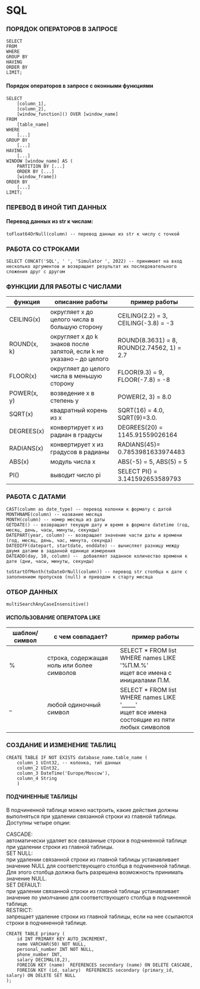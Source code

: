 # SQL

### ПОРЯДОК ОПЕРАТОРОВ В ЗАПРОСЕ

```
SELECT 
FROM 
WHERE 
GROUP BY 
HAVING 
ORDER BY 
LIMIT; 
```

#### Порядок операторов в запросе с оконными функциями
```
SELECT 
    [column_1], 
    [column_2],
    [window_function]() OVER [window_name]
FROM 
    [table_name]
WHERE 
    [...]
GROUP BY 
    [...]
HAVING 
    [...]
WINDOW [window_name] AS (
    PARTITION BY [...]
    ORDER BY [...]
    [window_frame])
ORDER BY 
    [...]
LIMIT;
```
### ПЕРЕВОД В ИНОЙ ТИП ДАННЫХ

#### Перевод данных из str к числам:
```
toFloat64OrNull(column) -- перевод данных из str к числу с точкой
```

### РАБОТА СО СТРОКАМИ
```
SELECT CONCAT('SQL', ' ', 'Simulator ', 2022) -- принимает на вход несколько аргументов и возвращает результат их последовательного сложения друг с другом
```


### ФУНКЦИИ ДЛЯ РАБОТЫ С ЧИСЛАМИ

| функция   | описание работы                                      | пример работы         |
| --------- | --------------------------------------------- | -------------- |
| CEILING(x) | округляет x до целого числа в большую сторону | CEILING(2.2) = 3,<br> CEILING(-3.8) = -3 |
| ROUND(x, k) | округляет x до k знаков после запятой, если k не указано – до целого | ROUND(8.3631) = 8,<br> ROUND(2.74562, 1) = 2.7 |
| FLOOR(x)  | округляет до целого числа в меньшую сторону | FLOOR(9.3) = 9,<br> FLOOR(-7.8) = -8 |
| POWER(x, y) | возведение x в степень y                        | POWER(2, 3) = 8.0 |
| SQRT(x)   | квадратный корень из x                          | SQRT(16) = 4.0,<br> SQRT(9)=3.0. |
| DEGREES(x) | конвертирует x из радиан в градусы     | DEGREES(20) = 1145.91559026164 |
| RADIANS(x) | конвертирует x из градусов в радианы  | RADIANS(45)= 0.7853981633974483 |
| ABS(x)    | модуль числа x                                 | ABS(-5) = 5, ABS(5) = 5 |
| PI()      | выводит число pi                            | SELECT PI() = 3.141592653589793 |


### РАБОТА С ДАТАМИ
```
CAST(column as date_type) -- перевод колонки к формату с датой
MONTHNAME(column) -- название месяца
MONTH(column) -- номер месяца из даты
GETDATE() -- возвращает текущую дату и время в формате datetime (год, месяц, день, часы, минуты, секунды)
DATEPART(year, column) -- возвращает значение части даты и времени (год, месяц, день, час, минута, секунда)
DATEDIFF(datepart, startdate, enddate) -- вычисляет разницу между двумя датами в заданной единице измерения
DATEADD(day, 10, column) --  добавляет заданное количество времени к дате (дни, часы, минуты, секунды)
```
```
toStartOfMonth(toDateOrNull(column)) -- перевод str столбца к дате с заполнением пропусков (null) и приводом к старту месяца
```
### ОТБОР ДАННЫХ
```
multiSearchAnyCaseInsensitive()

```
#### ИСПОЛЬЗОВАНИЕ ОПЕРАТОРА LIKE
| шаблон/символ | с чем совпадает? | пример работы | 
| ------------------------ | ------------------------- | -------------------------- |
| %     | строка, содержащая ноль или более символов      | SELECT * FROM list WHERE names LIKE '%П.М.%'<br>ищет все имена с инициалами П.М.     |
| _     | любой одиночный символ      | SELECT * FROM list WHERE names LIKE '_____'<br>ищет все имена состоящие из пяти любых символов     |

### СОЗДАНИЕ И ИЗМЕНЕНИЕ ТАБЛИЦ
```
CREATE TABLE IF NOT EXISTS database_name.table_name ( 
    column_1 UInt32, -- колонка, тип данных
    column_2 UInt32,
    column_3 DateTime('Europe/Moscow'),
    column_4 String
    ) 
```
#### ПОДЧИНЕННЫЕ ТАБЛИЦЫ

В подчиненной таблице можно настроить, какие действия должны выполняться при удалении связанной строки из главной таблицы.<br> Доступны четыре опции:

CASCADE:<br> автоматически удаляет все связанные строки в подчиненной таблице при удалении строки из главной таблицы.<br>
SET NULL:<br> при удалении связанной строки из главной таблицы устанавливает значение NULL для соответствующего столбца в подчиненной таблице. Для этого столбца должна быть разрешена возможность принимать значение NULL.<br>
SET DEFAULT:<br> при удалении связанной строки из главной таблицы устанавливает значение по умолчанию для соответствующего столбца в подчиненной таблице.<br>
RESTRICT:<br> запрещает удаление строки из главной таблицы, если на нее ссылаются строки в подчиненной таблице.<br>
```
CREATE TABLE primary (
    id INT PRIMARY KEY AUTO_INCREMENT, 
    name VARCHAR(50) NOT NULL, 
    personal_number INT NOT NULL,
    phone_number INT,
    salary DECIMAL(8,2), 
    FOREIGN KEY (name)  REFERENCES secondary (name) ON DELETE CASCADE,
    FOREIGN KEY (id, salary)  REFERENCES secondary (primary_id, salary) ON DELETE SET NULL
);
```
